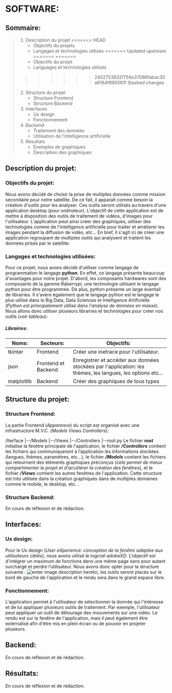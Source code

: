 # SOFTWARE:

## Sommaire:

> 1. Description du projet
<<<<<<< HEAD
>    * Objectifs du projets
>    * Langages et technologies utilisés
<<<<<<< Updated upstream
=======
=======
>    * Objectifs du projet
>    * Languages et technologies utilisés
>>>>>>> 2402753832f758e37086fabac30a6164f990561f
>>>>>>> Stashed changes
> 2. Structure du projet
>    * Structure Frontend
>    * Structure Backend
> 3. Interfaces
>    * Ux design
>    * Fonctionnement
> 4. Backend
>    * Traitement des données
>    * Utilisation de l'intelligence artificielle
> 5. Résultats
>    * Exemples de graphiques
>    * Description des graphiques

## Description du projet:

### Objectifs du projet:

Nous avons décidé de choisir la prise de multiples données comme mission secondaire pour notre satellite. De ce fait, il apparait comme besoin la création d'outils pour les analyser. Ces outils seront utilisés au travers d'une application desktop (*pour ordinateur*). L'objectif de cette application est de mettre à disposition des outils de traitement de vidéos, d'images pour l'utilisateur. L'application peut ainsi créer des graphiques, utiliser des technologies comme de l'intelligence artificielle pour traiter et améliorer les images pendant la diffusion de vidéo, etc...
En bref, il s'agit ici de créer une application regroupant de multiples outils qui analysent et traitent les données prises par le satellite.

### Langages et technologies utilisées:

Pour ce projet, nous avons décidé d'utiliser comme langage de programmation le langage **python**. En effet, ce langage présente beaucoup d'avantages pour notre projet. D'abord, les composants hardwares sont des composants de la gamme Raberrypi, une technologie utilisant le langage python pour être programmée. De plus, python présente un large éventail de librairies. Il s'avère également que le langage python est le langage le plus utilisé dans le Big Data, Data Sciences et Intelligence Artificielle (*Python est principalement utilisé dans l'analyse de données en masse*).
Nous allons donc utiliser plusieurs librairies et technologies pour créer nos outils (*voir tableau*):

##### Librairies:


| Noms: | Secteurs: | Objectifs: |
| - | - | - |
| tkinter | Frontend | Créer une inetrace pour l'utilisateur. |
| json | Frontend et Backend | Enregistrer et accéder aux données stockées par l'application: les thèmes, les langues, les options etc... |
| matplotlib | Backend | Créer des graphiques de tous types |

## Structure du projet:

### Structure Frontend:

La partie Frontend (*Apparence*) du script est organisé avec une infrastructure M.V.C. (*Models Views Controllers*):

/Iterface
   |--/Models
   |--/Views
   |--/Controllers
   |--root.py
Le fichier ***root*** initialise la fenêtre principale de l'application, le fichier ***/Controllers*** contient les fichiers qui communiqueront à l’application les informations stockées (langues, thèmes, paramètres, etc...), le fichier ***/Models*** contient les fichiers qui retournent des éléments graphiques préconçus (*cela permet de mieux compartimenter le projet et d'accélérer la création des fenêtres*), et le fichier ***/Views*** contient les autres fenêtres de l'application.
Cette structure est très utilisée dans la création graphiques dans de multiples domaines comme le mobile, le desktop, etc...

### Structure Backend:

En cours de réflexion et de rédaction.

## Interfaces:

### Ux design:

Pour le Ux design (*User eXperience: conception de la fenêtre adaptée aux utilisateurs ciblés*), nous avons utilisé le logiciel *adobeXD*. L’objectif est d'intégrer un maximum de fonctions dans une même page sans pour autant surchargé et perdre l’utilisateur. Nous avons donc opter pour la structure suivante :
![enter image description here](https://cdn.discordapp.com/attachments/777134083045326861/793121690115768340/unknown.png)Ici, les outils seront placés sur le bord de gauche de l'application et le rendu sera dans le grand espace libre.

### Fonctionnement:

L'application permet à l'utilisateur de sélectionner la donnée qui l'intéresse et de lui appliquer plusieurs outils de traitement. Par exemple, l'utilisateur peut appliquer un outil de détourage des mouvements sur une vidéo. Le rendu est sur la fenêtre de l'application, mais il peut également être externalisé afin d'être mis en plein écran ou de pouvoir en projeter plusieurs.

## Backend:

En cours de réflexion et de rédaction.

## Résultats:

En cours de réflexion et de rédaction.
